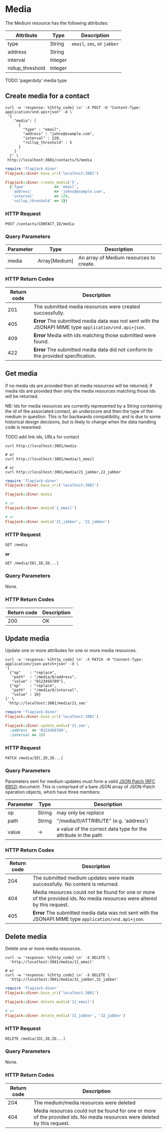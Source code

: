 
# Media

The Medium resource has the following attributes:

Attribute | Type | Description
--- | --- | ---
type | String | `email`, `sms`, or `jabber`
address | String |
interval | Integer |
rollup_threshold | Integer |

TODO 'pagerduty' media type


## Create media for a contact

```shell
curl -w 'response: %{http_code} \n' -X POST -H "Content-Type: application/vnd.api+json" -d \
 '{
    "media": [
      {
        "type" : "email",
        "address" : "johns@example.com",
        "interval" : 120,
        "rollup_threshold" : 5
      }
    ]
  }' \
 http://localhost:3081/contacts/5/media
```

```ruby
require 'flapjack-diner'
Flapjack::Diner.base_uri('localhost:3081')

Flapjack::Diner.create_media('5', 
  {'type'             => 'email',
   'address'          => 'johns@example.com',
   'interval'         => 120,
   'rollup_threshold' => 5})
```

### HTTP Request

`POST /contacts/CONTACT_ID/media`

### Query Parameters

Parameter | Type | Description
--------- | ---- | -----------
media | Array[Medium] | An array of Medium resources to create.

### HTTP Return Codes

Return code | Description
--------- | -----------
201 | The submitted media resources were created successfully.
405 | **Error** The submitted media data was not sent with the JSONAPI MIME type `application/vnd.api+json`.
409 | **Error** Media with ids matching those submitted were found.
422 | **Error** The submitted media data did not conform to the provided specification.


## Get media

If no media ids are provided then all media resources will be returned; if media ids
are provided then only the media resources matching those ids will be returned.

NB: Ids for media resources are currently represented by a String
containing the id of the associated contact, an underscore and then the type
of the medium in question. This is for backwards compatibility, and is due to
some historical design decisions, but is likely to change when the data
handling code is reworked.

TODO add link ids, URLs for contact

```shell
curl http://localhost:3081/media

# or
curl http://localhost:3081/media/1_email

# or
curl http://localhost:3081/media/21_jabber,22_jabber
```

```ruby
require 'flapjack-diner'
Flapjack::Diner.base_uri('localhost:3081')

Flapjack::Diner.media

# or
Flapjack::Diner.media('1_email')

# or
Flapjack::Diner.media('21_jabber', '22_jabber')
```

### HTTP Request

`GET /media`

**or**

`GET /media/ID[,ID,ID...]`

### Query Parameters

None.

### HTTP Return Codes

Return code | Description
--------- | -----------
200 | OK


## Update media

Update one or more attributes for one or more media resources.

```shell
curl -w 'response: %{http_code} \n' -X PATCH -H "Content-Type: application/json-patch+json" -d \
'[
  {"op"    : "replace",
   "path"  : "/media/0/address",
   "value" : "0123456789"},
  {"op"    : "replace",
   "path"  : "/media/0/interval",
   "value" : 10}
]' \
 'http://localhost:3081/media/21_sms'
```

```ruby
require 'flapjack-diner'
Flapjack::Diner.base_uri('localhost:3081')

Flapjack::Diner.update_media('21_sms', 
  :address  => '0123456789', 
  :interval => 10)
```

### HTTP Request

`PATCH /media/ID[,ID,ID...]`

### Query Parameters

Parameters sent for medium updates must form a valid [JSON Patch (RFC 6902)](http://tools.ietf.org/html/rfc6902) document. This is comprised of a bare JSON array of JSON-Patch operation objects, which have three members:

Parameter | Type | Description
--------- | ---- | -----------
op | String | may only be *replace*
path | String | "/media/0/ATTRIBUTE" (e.g. 'address')
value | -> | a value of the correct data type for the attribute in the path

### HTTP Return Codes

Return code | Description
--------- | -----------
204 | The submitted medium updates were made successfully. No content is returned.
404 | Media resources could not be found for one or more of the provided ids. No media resources were altered by this request.
405 | **Error** The submitted media data was not sent with the JSONAPI MIME type `application/vnd.api+json`.


## Delete media

Delete one or more media resources.

```shell
curl -w 'response: %{http_code} \n' -X DELETE \
  'http://localhost:3081/media/11_email'

# or
curl -w 'response: %{http_code} \n' -X DELETE \
  'http://localhost:3081/media/31_jabber,32_jabber'
```

```ruby
require 'flapjack-diner'
Flapjack::Diner.base_uri('localhost:3081')

Flapjack::Diner.delete_media('11_email')

# or
Flapjack::Diner.delete_media('31_jabber', '32_jabber')
```

### HTTP Request

`DELETE /media/ID[,ID,ID...]`

### Query Parameters

None.

### HTTP Return Codes

Return code | Description
--------- | -----------
204 | The medium/media resources were deleted
404 | Media resources could not be found for one or more of the provided ids. No media resources were deleted by this request.

